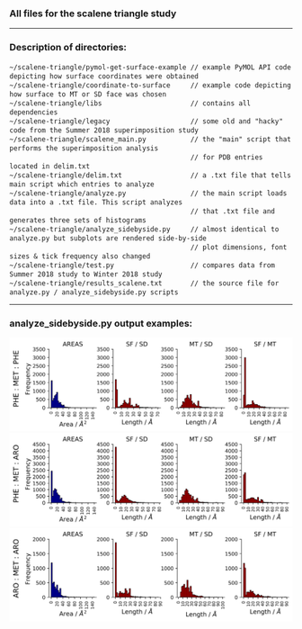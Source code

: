 ### All files for the scalene triangle study  
---  
### Description of directories:  

    ~/scalene-triangle/pymol-get-surface-example // example PyMOL API code depicting how surface coordinates were obtained
    ~/scalene-triangle/coordinate-to-surface     // example code depicting how surface to MT or SD face was chosen
    ~/scalene-triangle/libs                      // contains all dependencies
    ~/scalene-triangle/legacy                    // some old and "hacky" code from the Summer 2018 superimposition study
    ~/scalene-triangle/scalene_main.py           // the "main" script that performs the superimposition analysis 
                                                 // for PDB entries located in delim.txt
    ~/scalene-triangle/delim.txt                 // a .txt file that tells main script which entries to analyze
    ~/scalene-triangle/analyze.py                // the main script loads data into a .txt file. This script analyzes
                                                 // that .txt file and generates three sets of histograms
    ~/scalene-triangle/analyze_sidebyside.py     // almost identical to analyze.py but subplots are rendered side-by-side
                                                 // plot dimensions, font sizes & tick frequency also changed                                                                                           
    ~/scalene-triangle/test.py                   // compares data from Summer 2018 study to Winter 2018 study    
    ~/scalene-triangle/results_scalene.txt       // the source file for analyze.py / analyze_sidebyside.py scripts             
    
---  
### analyze_sidebyside.py output examples:  
  
<img src="https://github.com/dsw7/BridgingInteractions/blob/master/scalene-triangle/all_phe.png">  
<img src="https://github.com/dsw7/BridgingInteractions/blob/master/scalene-triangle/phe_aro.png">  
<img src="https://github.com/dsw7/BridgingInteractions/blob/master/scalene-triangle/aro_aro.png">  
